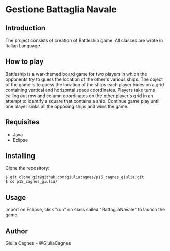 # Gestione Battaglia Navale

## Introduction

The project consists of creation of Battleship game.
All classes are wrote in Italian Language.

## How to play
Battleship is a war-themed board game for two players in which the opponents try to guess the location of the other's various ships. The object of the game is to guess the location of the ships each player hides on a grid containing vertical and horizontal space coordinates. Players take turns calling out row and column coordinates on the other player's grid in an attempt to identify a square that contains a ship. 
Continue game play until one player sinks all the opposing ships and wins the game.

## Requisites
* Java 
* Eclipse

## Installing

Clone the repository:
```
$ git clone git@github.com:giuliacagnes/p15_cagnes_giulia.git
$ cd p15_cagnes_giulia/
```
## Usage
Import on Eclipse, click "run" on class called "BattagliaNavale" to launch the game.


## Author

Giulia Cagnes - @GiuliaCagnes
